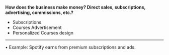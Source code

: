 
**How does the business make money? Direct sales, subscriptions, advertising, commissions, etc.?**
- Subscriptions
- Courses Advertisement
- Personalized Courses design
---
• Example: Spotify earns from premium subscriptions and ads.
